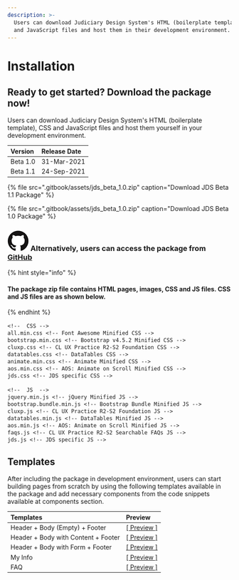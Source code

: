 ```yaml
---
description: >-
  Users can download Judiciary Design System's HTML (boilerplate template), CSS
  and JavaScript files and host them in their development environment.
---
```


# Installation

## Ready to get started? Download the package now!

Users can download Judiciary Design System's HTML \(boilerplate template\), CSS and JavaScript files and host them yourself in your development environment.

| Version | Release Date |
| :--- | :--- |
| Beta 1.0 | 31-Mar-2021 |
| Beta 1.1 | 24-Sep-2021 |

{% file src=".gitbook/assets/jds\_beta\_1.0.zip" caption="Download JDS Beta 1.1 Package" %}

{% file src=".gitbook/assets/jds\_beta\_1.0.zip" caption="Download JDS Beta 1.0 Package" %}

### ![](.gitbook/assets/image%20%28127%29.png) Alternatively, users can access the package from [GitHub](https://github.com/JudiciaryDS-Github/jds)

{% hint style="info" %}
#### The package zip file contains HTML pages, images, CSS and JS files. CSS and JS files are as shown below.
{% endhint %}

```text
<!--  CSS --> 
all.min.css <!-- Font Awesome Minified CSS -->
bootstrap.min.css <!-- Bootstrap v4.5.2 Minified CSS -->
cluxp.css <!-- CL UX Practice R2-S2 Foundation CSS -->
datatables.css <!-- DataTables CSS -->
animate.min.css <!-- Animate Minified CSS -->
aos.min.css <!-- AOS: Animate on Scroll Minified CSS --> 
jds.css <!-- JDS specific CSS -->

<!--  JS  --> 
jquery.min.js <!-- jQuery Minified JS --> 
bootstrap.bundle.min.js <!-- Bootstrap Bundle Minified JS --> 
cluxp.js <!-- CL UX Practice R2-S2 Foundation JS --> 
datatables.min.js <!-- DataTables Minified JS --> 
aos.min.js <!-- AOS: Animate on Scroll Minified JS --> 
faqs.js <!-- CL UX Practice R2-S2 Searchable FAQs JS --> 
jds.js <!-- JDS specific JS -->
```

## Templates

After including the package in development environment, users can start building pages from scratch by using the following templates available in the package and add necessary components from the code snippets available at components section.

| Templates | Preview |
| :--- | :--- |
| Header + Body \(Empty\) + Footer | [\[ Preview \]](http://cloud.crimsonlogic.com/2021/website/jds/v1/page-empty.html) |
| Header + Body with Content + Footer | [\[ Preview \]](http://cloud.crimsonlogic.com/2021/website/jds/v1/page-with-content.html) |
| Header + Body with Form + Footer | [\[ Preview \]](http://cloud.crimsonlogic.com/2021/website/jds/v1/page-with-form.html) |
| My Info | [\[ Preview \]](http://cloud.crimsonlogic.com/2021/website/jds/v1/my-info.html) |
| FAQ | [\[ Preview \]](http://cloud.crimsonlogic.com/2021/website/jds/v1/faq.html) |



